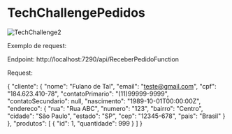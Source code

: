 # TechChallengePedidos

![TechChallenge2](https://github.com/BrunaReveriego91/TechChallengePedidos/assets/94184681/124f6b60-04a0-496f-afdf-1e96b40cffb4)

   
Exemplo de request:

Endpoint: http://localhost:7290/api/ReceberPedidoFunction

Request: 


{
  "cliente": {
    "nome": "Fulano de Tal",
    "email": "teste@gmail.com",
    "cpf": "184.623.410-78",
    "contatoPrimario": "(11)99999-9999",
    "contatoSecundario": null,
    "nascimento": "1989-10-01T00:00:00Z",
    "endereco": {
      "rua": "Rua ABC",
      "numero": "123",
      "bairro": "Centro",
      "cidade": "São Paulo",
      "estado": "SP",
      "cep": "12345-678",
      "pais": "Brasil"
    }
  },
  "produtos": [
    {
      "id": 1,
      "quantidade": 999
    }
  ]
}
  


